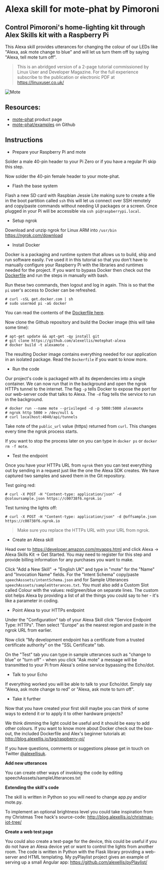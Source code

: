 # Alexa skill for mote-phat by Pimoroni

## Control Pimoroni's home-lighting kit through Alex Skills kit with a Raspberry Pi

This Alexa skill provides utterances for changing the colour of our LEDs like "Alexa, ask mote change to blue" and will let us turn them off by saying "Alexa, tell mote turn off".

> This is an abridged version of a 2-page tutorial commissioned by Linux User and Developer Magazine. For the full experience subscribe to the publication or electronic PDF at https://linuxuser.co.uk/

![Mote](https://cdn.shopify.com/s/files/1/0174/1800/products/mote-6_1_large.jpg?v=1473845101)

## Resources:

* [mote-phat](https://shop.pimoroni.com/products/mote-phat) product page
* [mote-phat/examples](https://github.com/pimoroni/mote-phat/tree/master/examples) on Github

## Instructions

* Prepare your Raspberry Pi and mote

Solder a male 40-pin header to your Pi Zero or if you have a regular Pi skip this step.

Now solder the 40-pin female header to your mote-phat.

* Flash the base system

Flash a new SD card with Raspbian Jessie Lite making sure to create a file in the boot partition called `ssh` this will let us connect over SSH remotely and copy/paste commands without needing UI packages or a screen. Once plugged in your Pi will be accessible via `ssh pi@raspberrypi.local`.

* Setup ngrok

Download and unzip ngrok for Linux ARM into `/usr/bin` https://ngrok.com/download

* Install Docker

Docker is a packaging and runtime system that allows us to build, ship and run software easily. I've used it in this tutorial so that you don't have to manually configure your Raspberry Pi with the libraries and runtimes needed for the project. If you want to bypass Docker then check out the [Dockerfile](https://github.com/alexellis/motephat-alexa/blob/master/Dockerfile) and run the steps in manually with bash.

Run these two commands, then logout and log in again. This is so that the `pi` user's access to Docker can be refreshed.

```
# curl -sSL get.docker.com | sh
# sudo usermod pi -aG docker
```

You can read the contents of the [Dockerfile here](https://github.com/alexellis/motephat-alexa/blob/master/Dockerfile).

Now clone the Github repository and build the Docker image (this will take some time):

```
# apt-get update && apt-get -qy install git
# git clone https://github.com/alexellis/motephat-alexa
# docker build -t alexamote .
```

The resulting Docker image contains everything needed for our application in an isolated package. Read the `Dockerfile` if you want to know more.

* Run the code

Our project's code is packaged with all its dependencies into a single container. We can now run that in the background and open the ngrok HTTPs tunnel to the internet. The flag `-p` tells Docker to expose the port for our web-server code that talks to Alexa. The `-d` flag tells the service to run in the background.

```
# docker run --name mote --privileged -d -p 5000:5000 alexamote
# ngrok http 5000 > /dev/null &
# curl localhost:4040/api/tunnels
```

Take note of the `public_url` value (https) returned from `curl`. This changes every time the ngrok process starts.

If you want to stop the process later on you can type in `docker ps` or `docker rm -f mote`.

* Test the endpoint


Once you have your HTTPs URL from `ngrok` then you can test everything out by sending in a request just like the one the Alexa SDK creates. We have captured two samples and saved them in the Git repository.

Test going red:

```
# curl -X POST -H "Content-type: application/json" -d @coloursample.json https://c00738f6.ngrok.io
```

Test turning the lights off:

```
# curl -X POST -H "Content-type: application/json" -d @offsample.json https://c00738f6.ngrok.io
```

> Make sure you replace the HTTPs URL with your URL from ngrok.

* Create an Alexa skill

Head over to https://developer.amazon.com/myapps.html and click Alexa -> Alexa Skills Kit -> Get Started. You may need to register for this step and provide billing information for any purchases you want to make.

Click "Add a New Skill" -> "English UK" and type in "mote" for the "Name" and "Invocation Name" fields. For the "Intent Schema" copy/paste `speechAsssets/intentSchema.json` and for Sample Utterances `speechAsssets/sampleUtterances.txt`. You must also add a Custom Slot called Colour with the values: red/green/blue on separate lines. The custom slot helps Alexa by providing a list of all the things you could say to her - it's like a parameter in coding.

* Point Alexa to your HTTPs endpoint

Under the "Configuration" tab of your Alexa Skill click "Service Endpoint Type: HTTPs". Then select "Europe" as the nearest region and paste in the ngrok URL from earlier.

Now click "My development endpoint has a certificate from a trusted certificate authority" on the "SSL Certificate" tab.

On the "Test" tab you can type in sample utterances such as "change to blue" or "turn off" - when you click "Ask mote" a message will be transmitted to your Pi from Alexa's online service bypassing the Echo/dot.

* Talk to your Echo

If everything worked you will be able to talk to your Echo/dot. Simply say "Alexa, ask mote change to red" or "Alexa, ask mote to turn off".

* Take it further

Now that you have created your first skill maybe you can think of some ways to extend it or to apply it to other hardware projects?

We think dimming the light could be useful and it should be easy to add other colours. If you want to know more about Docker check out the box-out, the included Dockerfile and Alex's beginner tutorials at: http://blog.alexellis.io/tag/raspberry-pi/

If you have questions, comments or suggestions please get in touch on Twitter [@alexellisuk](https://twitter.com/@alexellisuk).

**Add new utterances**

You can create other ways of invoking the code by editing speechAsssets/sampleUtterances.txt

**Extending the skill's code**

The skill is written in Python so you will need to change app.py and/or mote.py.

To implement an optional brightness level you could take inspiration from my Christmas Tree hack's source-code: http://blog.alexellis.io/christmas-iot-tree/

**Create a web test page**

You could also create a test-page for the device, this could be useful if you do not have an Alexa device yet or want to control the lights from another room. The code is written in Python with the Flask library providing a web-server and HTML templating. My pyPlaylist project gives an example of serving up a small Angular app: https://github.com/alexellis/pyPlaylist/
